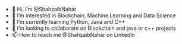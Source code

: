 - 👋 Hi, I’m @ShahzaibNahar
- 👀 I’m interested in Blockchain, Machine Learning and Data Science
- 🌱 I’m currently learning Python, Java and C++
- 💞️ I’m looking to collaborate on Blockchain and java or c++ projects
- 📫 How to reach me @ShahzaibNahar on LinkedIn 

<!---
ShahzaibNahar/ShahzaibNahar is a ✨ special ✨ repository because its `README.md` (this file) appears on your GitHub profile.
You can click the Preview link to take a look at your changes.
--->
